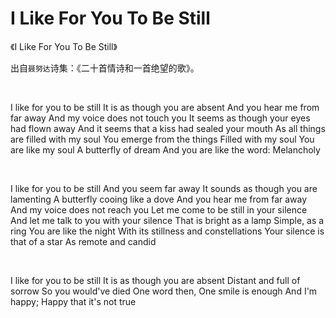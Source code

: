 # I Like For You To Be Still



《I Like For You To Be Still》

出自`聂努达`诗集：《二十首情诗和一首绝望的歌》。


<br/>

I like for you to be still
It is as though you are absent
And you hear me from far away
And my voice does not touch you
It seems as though your eyes had flown away
And it seems that a kiss had sealed your mouth
As all things are filled with my soul
You emerge from the things
Filled with my soul
You are like my soul
A butterfly of dream
And you are like the word: Melancholy

<!--more-->

<br>

I like for you to be still
And you seem far away
It sounds as though you are lamenting
A butterfly cooing like a dove
And you hear me from far away
And my voice does not reach you
Let me come to be still in your silence
And let me talk to you with your silence
That is bright as a lamp
Simple, as a ring
You are like the night
With its stillness and constellations
Your silence is that of a star
As remote and candid

<br>

I like for you to be still
It is as though you are absent
Distant and full of sorrow
So you would've died
One word then, One smile is enough
And I'm happy;
Happy that it's not true
